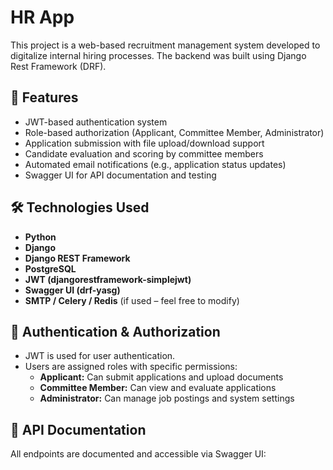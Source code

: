 # HR App

This project is a web-based recruitment management system developed to digitalize internal hiring processes. The backend was built using Django Rest Framework (DRF).

## 🚀 Features

- JWT-based authentication system
- Role-based authorization (Applicant, Committee Member, Administrator)
- Application submission with file upload/download support
- Candidate evaluation and scoring by committee members
- Automated email notifications (e.g., application status updates)
- Swagger UI for API documentation and testing

## 🛠️ Technologies Used

- **Python**
- **Django**
- **Django REST Framework**
- **PostgreSQL**
- **JWT (djangorestframework-simplejwt)**
- **Swagger UI (drf-yasg)**
- **SMTP / Celery / Redis** (if used – feel free to modify)

## 🔐 Authentication & Authorization

- JWT is used for user authentication.
- Users are assigned roles with specific permissions:
  - **Applicant:** Can submit applications and upload documents
  - **Committee Member:** Can view and evaluate applications
  - **Administrator:** Can manage job postings and system settings

## 📄 API Documentation

All endpoints are documented and accessible via Swagger UI:


